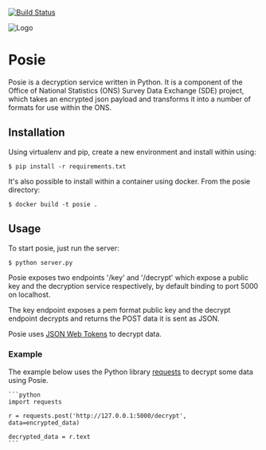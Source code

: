 [![Build Status](https://travis-ci.org/ONSdigital/posie.svg?branch=master)](https://travis-ci.org/ONSdigital/posie)

![Logo](http://www.80snostalgia.com/files/fluposie.jpg)

# Posie

Posie is a decryption service written in Python. It is a component of the Office of National Statistics (ONS) Survey Data Exchange (SDE) project, which takes an encrypted json payload and transforms it into a number of formats for use within the ONS.

## Installation

Using virtualenv and pip, create a new environment and install within using:

    $ pip install -r requirements.txt

It's also possible to install within a container using docker. From the posie directory:

    $ docker build -t posie .

## Usage

To start posie, just run the server:

    $ python server.py

Posie exposes two endpoints '/key' and '/decrypt' which expose a public key and the decryption service respectively, by default binding to port 5000 on localhost.

The key endpoint exposes a pem format public key and the decrypt endpoint decrypts and returns the POST data it is sent as JSON. 

Posie uses [JSON Web Tokens](https://jwt.io/) to decrypt data.

### Example

The example below uses the Python library [requests](https://github.com/kennethreitz/requests) to decrypt some data using Posie.

    ```python
    import requests

    r = requests.post('http://127.0.0.1:5000/decrypt', data=encrypted_data)

    decrypted_data = r.text
    ```